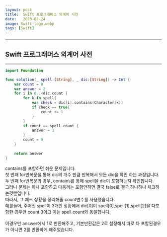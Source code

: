 ```yaml
---
layout: post
title:  Swift 프로그래머스 외계어 사전
date:   2023-02-24
image: Swift_logo.webp
tags: [Swift]
---
```


---
## Swift 프로그래머스 외계어 사전
---

```swift
import Foundation

func solution(_ spell:[String], _ dic:[String]) -> Int {
    var count = 0
    var answer = 2
    for i in 0..<dic.count {
        for k in spell{
            var check = dic[i].contains(Character(k))
            if check == true{
                count += 1
            }
        }
        if count == spell.count {
            answer = 1
        }
        count = 0
    }
    
    return answer
}
```

contains를 포함하면 쉬운 문제입니다.<br>
첫 번째 for반복문을 통해 dic의 개수 만큼 반복해서 모든 dic을 확인 하는 과정입니다.<br>
두 번째 for반복문의 경우, contains를 통해 spell을 dic이 포함하는지 확인합니다.<br>
그러나 문제는 하나 포함하고 다음꺼는 포함안하면 결국 false로 결국 하나하나 체크하는것뿐입니다.<br>
따라서, 그 체크 상황을 정리해줄 count변수를 사용했습니다.<br>
예를들어, 주어진 spell이 3개인 상황에서 dic[0]이 spell[0],spell[1],spell[2]을 다포함한 경우만 count 3이고 이는 spell.count와 동일합니다.<br><br>
이경우만 answer에서 1로 반환해주고, 기본반환값은 2로 설정해서 따로 다 포함된경우가 아니면 2를 반환하게 해주었습니다.<br>